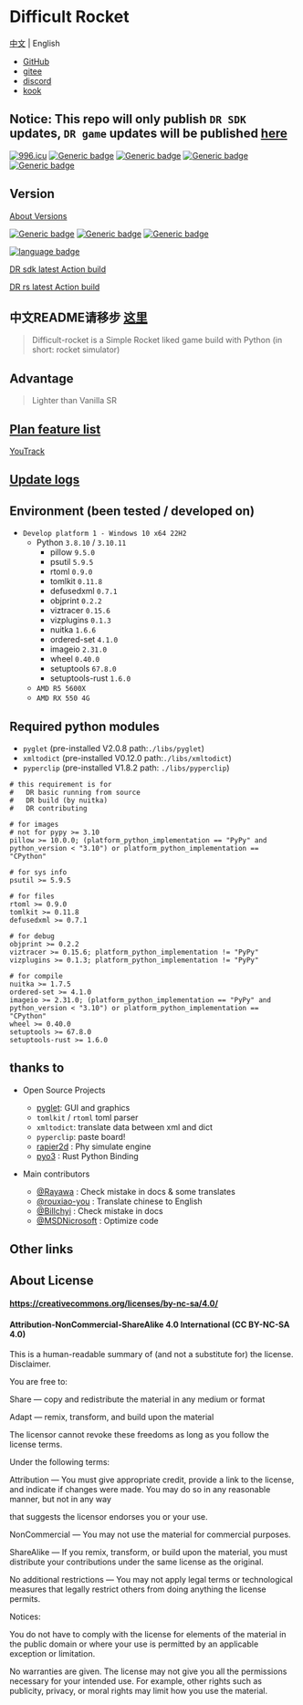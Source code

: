# Difficult Rocket

[中文](../README.md) | English

- [GitHub](https://github.com/shenjackyuanjie/Difficult-Rocket)
- [gitee](https://gitee.com/shenjackyuanjie/Difficult-Rocket)
- [discord](https://discord.gg/kWzw2JrG6M)
- [kook](https://kook.top/sRPjFG)

## Notice: This repo will only publish `DR SDK` updates, `DR game` updates will be published [here](https://github.com/shenjackyuanjie/DR-game)

<a href="https://996.icu"><img src="https://img.shields.io/badge/link-996.icu-red.svg" alt="996.icu" /></a>
[![Generic badge](https://img.shields.io/badge/SemVer-2.0.0-blue.svg)](https://Semver.org/)
[![Generic badge](https://img.shields.io/badge/Write_with_Python-3.8.10-blue.svg)](https://Python.org)
[![Generic badge](https://img.shields.io/badge/Write_with_Pyglet-2.0.8-blue.svg)](https://pyglet.org)
[![Generic badge](https://img.shields.io/badge/Python-_3.8_|_3.9_|_3.10_|_3.11_-blue.svg)](https://Python.org)

## Version

[About Versions](src/version.md)

[![Generic badge](https://img.shields.io/badge/Release-0.8.5.1-blue.svg)](https://github.com/shenjackyuanjie/Difficult-Rocket/releases)
[![Generic badge](https://img.shields.io/badge/Pre_Release-0.8.6.0-blue.svg)](https://github.com/shenjackyuanjie/Difficult-Rocket/releases)
[![Generic badge](https://img.shields.io/badge/Devloping-0.8.6-blue.svg)](https://github.com/shenjackyuanjie/Difficult-Rocket/releases)

[![language badge](https://stats.deeptrain.net/repo/shenjackyuanjie/Difficult-Rocket?theme=dark)](https://stats.deeptrain.net/repo/shenjackyuanjie/Difficult-Rocket?theme=dark)

[DR sdk latest Action build](https://nightly.link/shenjackyuanjie/Difficult-Rocket/workflows/nuitka/main)

[DR rs latest Action build](https://nightly.link/shenjackyuanjie/Difficult-Rocket/workflows/dr_rs/main)

## 中文README请移步 [这里](../README.md)

> Difficult-rocket is a Simple Rocket liked game build with Python (in short: rocket simulator)

## Advantage

> Lighter than Vanilla SR

## [Plan feature list](src/plan_features/README.md)

[YouTrack](https://difficult-rocket.youtrack.cloud/projects/8dafd498-59c0-4ce7-9900-d9292e9ed1f0)

## [Update logs](src/change_log/readme.md)

## Environment (been tested / developed on)

- `Develop platform 1 - Windows 10 x64 22H2`
  - Python `3.8.10` / `3.10.11`
    - pillow `9.5.0`
    - psutil `5.9.5`
    - rtoml `0.9.0`
    - tomlkit `0.11.8`
    - defusedxml `0.7.1`
    - objprint `0.2.2`
    - viztracer `0.15.6`
    - vizplugins `0.1.3`
    - nuitka `1.6.6`
    - ordered-set `4.1.0`
    - imageio `2.31.0`
    - wheel `0.40.0`
    - setuptools `67.8.0`
    - setuptools-rust `1.6.0`
  - `AMD R5 5600X`
  - `AMD RX 550 4G`

## Required python modules

- `pyglet` (pre-installed V2.0.8 path:`./libs/pyglet`)
- `xmltodict` (pre-installed V0.12.0 path:`./libs/xmltodict`)
- `pyperclip` (pre-installed V1.8.2 path: `./libs/pyperclip`)

```text
# this requirement is for
#   DR basic running from source
#   DR build (by nuitka)
#   DR contributing

# for images
# not for pypy >= 3.10
pillow >= 10.0.0; (platform_python_implementation == "PyPy" and python_version < "3.10") or platform_python_implementation == "CPython"

# for sys info
psutil >= 5.9.5

# for files
rtoml >= 0.9.0
tomlkit >= 0.11.8
defusedxml >= 0.7.1

# for debug
objprint >= 0.2.2
viztracer >= 0.15.6; platform_python_implementation != "PyPy"
vizplugins >= 0.1.3; platform_python_implementation != "PyPy"

# for compile
nuitka >= 1.7.5
ordered-set >= 4.1.0
imageio >= 2.31.0; (platform_python_implementation == "PyPy" and python_version < "3.10") or platform_python_implementation == "CPython"
wheel >= 0.40.0
setuptools >= 67.8.0
setuptools-rust >= 1.6.0

```

## thanks to

- Open Source Projects
  - [pyglet](https://github.com/pyglet/pyglet): GUI and graphics
  - `tomlkit` / `rtoml` toml parser
  - `xmltodict`: translate data between xml and dict
  - `pyperclip`: paste board!
  - [rapier2d](https://rapier.rs/) : Phy simulate engine
  - [pyo3](https://pyo3.rs/main) : Rust Python Binding

- Main contributors
  - [@Rayawa](https://github.com/Rayawa) : Check mistake in docs & some translates
  - [@rouxiao-you](https://github.com/ruoxiao-you) : Translate chinese to English
  - [@Billchyi](https://github.com/Billchyi) : Check mistake in docs
  - [@MSDNicrosoft](https://github.com/MSDNicrosoft) : Optimize code

## Other links

## About License

#### https://creativecommons.org/licenses/by-nc-sa/4.0/

#### Attribution-NonCommercial-ShareAlike 4.0 International (CC BY-NC-SA 4.0)

This is a human-readable summary of (and not a substitute for) the license. Disclaimer.

You are free to:

Share — copy and redistribute the material in any medium or format

Adapt — remix, transform, and build upon the material

The licensor cannot revoke these freedoms as long as you follow the license terms.

Under the following terms:

Attribution — You must give appropriate credit, provide a link to the license, and indicate if changes were made. You
may do so in any reasonable manner, but not in any way

that suggests the licensor endorses you or your use.

NonCommercial — You may not use the material for commercial purposes.

ShareAlike — If you remix, transform, or build upon the material, you must distribute your contributions under the same
license as the original.

No additional restrictions — You may not apply legal terms or technological measures that legally restrict others from
doing anything the license permits.

Notices:

You do not have to comply with the license for elements of the material in the public domain or where your use is
permitted by an applicable exception or limitation.

No warranties are given. The license may not give you all the permissions necessary for your intended use. For example,
other rights such as publicity, privacy, or moral rights may limit how you use the material.
